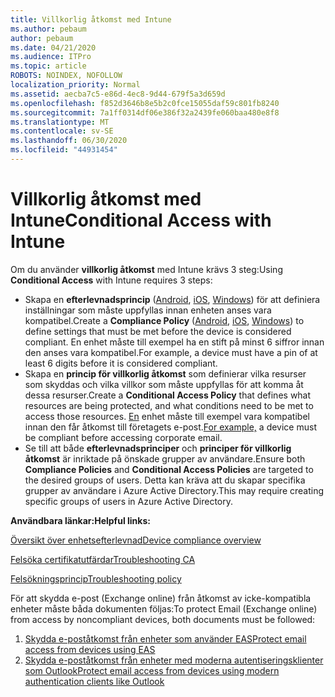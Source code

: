 ```yaml
---
title: Villkorlig åtkomst med Intune
ms.author: pebaum
author: pebaum
ms.date: 04/21/2020
ms.audience: ITPro
ms.topic: article
ROBOTS: NOINDEX, NOFOLLOW
localization_priority: Normal
ms.assetid: aecba7c5-e86d-4ec8-9d44-679f5a3d659d
ms.openlocfilehash: f852d3646b8e5b2c0fce15055daf59c801fb8240
ms.sourcegitcommit: 7a1ff0314df06e386f32a2439fe060baa480e8f8
ms.translationtype: MT
ms.contentlocale: sv-SE
ms.lasthandoff: 06/30/2020
ms.locfileid: "44931454"
---
```

# <a name="conditional-access-with-intune"></a><span data-ttu-id="31fea-102">Villkorlig åtkomst med Intune</span><span class="sxs-lookup"><span data-stu-id="31fea-102">Conditional Access with Intune</span></span>

<span data-ttu-id="31fea-103">Om du använder **villkorlig åtkomst** med Intune krävs 3 steg:</span><span class="sxs-lookup"><span data-stu-id="31fea-103">Using  **Conditional Access**  with Intune requires 3 steps:</span></span>

- <span data-ttu-id="31fea-104">Skapa en **efterlevnadsprincip** ([Android](https://docs.microsoft.com/intune/compliance-policy-create-android), [iOS](https://docs.microsoft.com/intune/compliance-policy-create-ios), [Windows](https://docs.microsoft.com//intune/compliance-policy-create-windows)) för att definiera inställningar som måste uppfyllas innan enheten anses vara kompatibel.</span><span class="sxs-lookup"><span data-stu-id="31fea-104">Create a  **Compliance Policy**  ([Android](https://docs.microsoft.com/intune/compliance-policy-create-android),  [iOS](https://docs.microsoft.com/intune/compliance-policy-create-ios),  [Windows](https://docs.microsoft.com//intune/compliance-policy-create-windows)) to define settings that must be met before the device is considered compliant.</span></span> <span data-ttu-id="31fea-105">En enhet måste till exempel ha en stift på minst 6 siffror innan den anses vara kompatibel.</span><span class="sxs-lookup"><span data-stu-id="31fea-105">For example, a device must have a pin of at least 6 digits before it is considered compliant.</span></span>
- <span data-ttu-id="31fea-106">Skapa en **princip för villkorlig åtkomst** som definierar vilka resurser som skyddas och vilka villkor som måste uppfyllas för att komma åt dessa resurser.</span><span class="sxs-lookup"><span data-stu-id="31fea-106">Create a **Conditional Access Policy**  that defines what resources are being protected, and what conditions need to be met to access those resources.</span></span>  <span data-ttu-id="31fea-107">[En](https://docs.microsoft.com/intune/tutorial-protect-email-on-unmanaged-devices#create-conditional-access-policies) enhet måste till exempel vara kompatibel innan den får åtkomst till företagets e-post.</span><span class="sxs-lookup"><span data-stu-id="31fea-107">[For example,](https://docs.microsoft.com/intune/tutorial-protect-email-on-unmanaged-devices#create-conditional-access-policies)  a device must be compliant before accessing corporate email.</span></span>
- <span data-ttu-id="31fea-108">Se till att både **efterlevnadsprinciper** och **principer för villkorlig åtkomst** är inriktade på önskade grupper av användare.</span><span class="sxs-lookup"><span data-stu-id="31fea-108">Ensure both **Compliance Policies**  and  **Conditional Access Policies**  are targeted to the desired groups of users.</span></span> <span data-ttu-id="31fea-109">Detta kan kräva att du skapar specifika grupper av användare i Azure Active Directory.</span><span class="sxs-lookup"><span data-stu-id="31fea-109">This may require creating specific groups of users in Azure Active Directory.</span></span>

<span data-ttu-id="31fea-110">**Användbara länkar:**</span><span class="sxs-lookup"><span data-stu-id="31fea-110">**Helpful links:**</span></span>

[<span data-ttu-id="31fea-111">Översikt över enhetsefterlevnad</span><span class="sxs-lookup"><span data-stu-id="31fea-111">Device compliance overview</span></span>](https://docs.microsoft.com/intune/device-compliance-get-started)

[<span data-ttu-id="31fea-112">Felsöka certifikatutfärdar</span><span class="sxs-lookup"><span data-stu-id="31fea-112">Troubleshooting CA</span></span>](https://docs.microsoft.com/intune/troubleshoot-conditional-access)

[<span data-ttu-id="31fea-113">Felsökningsprincip</span><span class="sxs-lookup"><span data-stu-id="31fea-113">Troubleshooting policy</span></span>](https://docs.microsoft.com/intune/troubleshoot-policies-in-microsoft-intune)

<span data-ttu-id="31fea-114">För att skydda e-post (Exchange online) från åtkomst av icke-kompatibla enheter måste båda dokumenten följas:</span><span class="sxs-lookup"><span data-stu-id="31fea-114">To protect Email (Exchange online) from access by noncompliant devices, both documents must be followed:</span></span>

1. [<span data-ttu-id="31fea-115">Skydda e-poståtkomst från enheter som använder EAS</span><span class="sxs-lookup"><span data-stu-id="31fea-115">Protect email access from devices using EAS</span></span>](https://docs.microsoft.com/intune/tutorial-protect-email-on-unmanaged-devices)
2. [<span data-ttu-id="31fea-116">Skydda e-poståtkomst från enheter med moderna autentiseringsklienter som Outlook</span><span class="sxs-lookup"><span data-stu-id="31fea-116">Protect email access from devices using modern authentication clients like Outlook</span></span>](https://docs.microsoft.com/intune/tutorial-protect-email-on-enrolled-devices)